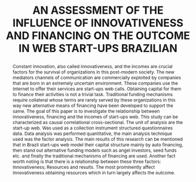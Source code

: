 ---
title: "AN ASSESSMENT OF THE INFLUENCE OF INNOVATIVENESS AND FINANCING ON THE OUTCOME IN WEB START-UPS BRAZILIAN"
year: 2015
tags: ["conference"]
abstract: "Constant innovation, also called innovativeness, and the incomes are crucial factors for the survival of organizations in this post-modern society. The new mediators channels of communication are commercially exploited by companies that are born in an extremely uncertain environment. These companies use the Internet to offer their services are start-ups web calls. Obtaining capital for them to finance their activities is not a trivial task. Traditional funding mechanisms require collateral whose terms are rarely served by these organizations in this way new alternative means of financing have been developed to support the same. The goal of this paper is to investigate the relationship between innovativeness, financing and the incomes of start-ups web. This study can be characterized as causal correlational cross-sectional. The unit of analysis are the start-up web. Was used as a collection instrument structured questionnaires data. Data analysis was performed quantitative, the main analysis technique used was the factor analysis. The main results of this research can be mentioned that in Brazil start-ups web model their capital structure mainly by auto financing, then stand out alternative funding models such as angel investors, seed funds etc. and finally the traditional mechanisms of financing are used. Another fact worth noting is that there is a relationship between these three factors: Innovativeness; Resources and results. The most prominently affect Innovativeness obtaining resources which in turn largely affects the outcome."
pdf_link: "https://github.com/anselmobattisti/publications/blob/main/docs/2015/CONTECSI/artigo.pdf"
---